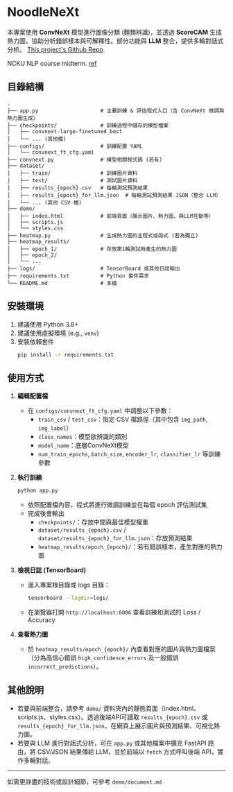 # NoodleNeXt

本專案使用 **ConvNeXt** 模型進行圖像分類 (麵類辨識)，並透過 **ScoreCAM** 生成熱力圖，協助分析錯誤樣本與可解釋性。部分功能與 **LLM** 整合，提供多輪對話式分析。
[This project's Github Repo](https://github.com/claire891018/course-img-classification.git)

NCKU NLP course midterm. [ref](https://github.com/naoya1110/ai_robotics_lab_2024_hands_on.git)

## 目錄結構

```
.
├── app.py                    # 主要訓練 & 評估程式入口（含 ConvNeXt 微調與熱力圖生成）
├── checkpoints/              # 訓練過程中儲存的模型檔案
│   ├── convnext-large-finetuned_best
│   └── ... (其他檔)
├── configs/                  # 訓練配置 YAML
│   └── convnext_ft_cfg.yaml
├── convnext.py               # 模型相關程式碼 (若有)
├── dataset/
│   ├── train/                # 訓練圖片資料
│   ├── test/                 # 測試圖片資料
│   ├── results_{epoch}.csv   # 每輪測試預測結果
│   ├── results_{epoch}_for_llm.json  # 每輪測試預測結果 JSON（整合 LLM）
│   └── ... (其他 CSV 檔)
├── demo/
│   ├── index.html            # 前端頁面（展示圖片、熱力圖、與LLM互動等）
│   ├── scripts.js
│   └── styles.css
├── heatmap.py                # 生成熱力圖的主程式或函式 (若為獨立)
├── heatmap_results/
│   ├── epoch_1/              # 存放第1輪測試時產生的熱力圖
│   ├── epoch_2/
│   └── ...
├── logs/                     # TensorBoard 或其他日誌輸出
├── requirements.txt          # Python 套件需求
└── README.md                 # 本檔
```

## 安裝環境

1. 建議使用 Python 3.8+
2. 建議使用虛擬環境 (e.g., `venv`)
3. 安裝依賴套件
   ```bash
   pip install -r requirements.txt
   ```

## 使用方式

1. **編輯配置檔**

   - 在 `configs/convnext_ft_cfg.yaml` 中調整以下參數：
     - `train_csv` / `test_csv`：指定 CSV 檔路徑（其中包含 `img_path`, `img_label`）
     - `class_names`：模型欲辨識的類別
     - `model_name`：底層ConvNeXt模型
     - `num_train_epochs`, `batch_size`, `encoder_lr`, `classifier_lr` 等訓練參數
2. **執行訓練**

   ```bash
   python app.py
   ```

   - 依照配置檔內容，程式將進行微調訓練並在每個 epoch 評估測試集
   - 完成後會輸出
     - `checkpoints/`：存放中間與最佳模型權重
     - `dataset/results_{epoch}.csv` / `dataset/results_{epoch}_for_llm.json`：存放預測結果
     - `heatmap_results/epoch_{epoch}/`：若有錯誤樣本，產生對應的熱力圖
3. **檢視日誌 (TensorBoard)**

   - 進入專案根目錄或 logs 目錄：
     ```bash
     tensorboard --logdir=logs/
     ```
   - 在瀏覽器打開 `http://localhost:6006` 查看訓練和測試的 Loss / Accuracy
4. **查看熱力圖**

   - 於 `heatmap_results/epoch_{epoch}/` 內查看對應的圖片與熱力圖檔案（分為高信心錯誤 `high_confidence_errors` 及一般錯誤 `incorrect_predictions`）。

## 其他說明

- 若要與前端整合，請參考 `demo/` 資料夾內的靜態頁面（index.html、scripts.js、styles.css）。透過後端API可讀取 `results_{epoch}.csv` 或 `results_{epoch}_for_llm.json`，在網頁上展示圖片與預測結果、可視化熱力圖。
- 若要與 LLM 進行對話式分析，可在 `app.py` 或其他檔案中擴充 FastAPI 路由，將 CSV/JSON 結果傳給 LLM，並於前端以 `fetch` 方式呼叫後端 API，實作多輪對話。

---

如需更詳盡的技術或設計細節，可參考 `demo/document.md`
